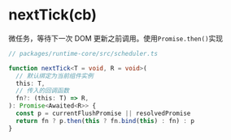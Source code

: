 # nextTick(cb)

微任务，等待下一次 DOM 更新之前调用。使用`Promise.then()`实现

```ts
// packages/runtime-core/src/scheduler.ts

function nextTick<T = void, R = void>(
  // 默认绑定为当前组件实例
  this: T,
  // 传入的回调函数
  fn?: (this: T) => R,
): Promise<Awaited<R>> {
  const p = currentFlushPromise || resolvedPromise
  return fn ? p.then(this ? fn.bind(this) : fn) : p
}
```
